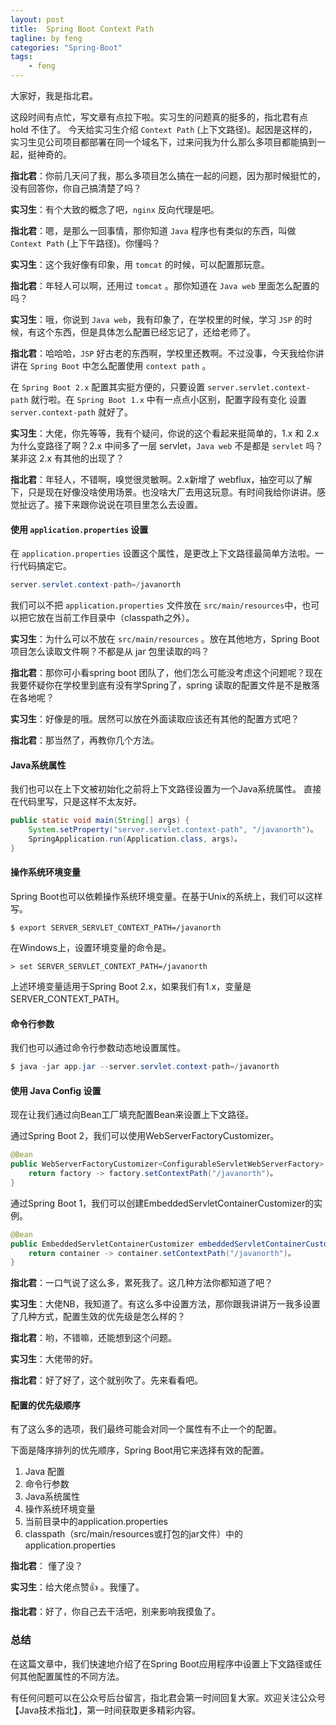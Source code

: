 ```yaml
---
layout: post
title:  Spring Boot Context Path
tagline: by feng
categories: "Spring-Boot"
tags: 
    - feng
---
```


大家好，我是指北君。

这段时间有点忙，写文章有点拉下啦。实习生的问题真的挺多的，指北君有点 hold 不住了。 今天给实习生介绍 `Context Path` (上下文路径)。起因是这样的，实习生见公司项目都部署在同一个域名下，过来问我为什么那么多项目都能搞到一起，挺神奇的。

**指北君**：你前几天问了我，那么多项目怎么搞在一起的问题，因为那时候挺忙的，没有回答你，你自己搞清楚了吗？

**实习生**：有个大致的概念了吧，`nginx` 反向代理是吧。

**指北君**：嗯，是那么一回事情，那你知道 `Java` 程序也有类似的东西，叫做 `Context Path` (上下午路径)。你懂吗？

**实习生**：这个我好像有印象，用 `tomcat` 的时候，可以配置那玩意。

**指北君**：年轻人可以啊，还用过 `tomcat` 。那你知道在 `Java web` 里面怎么配置的吗？

**实习生**：哦，你说到 `Java web`，我有印象了，在学校里的时候，学习 `JSP` 的时候，有这个东西，但是具体怎么配置已经忘记了，还给老师了。

**指北君**：哈哈哈，`JSP` 好古老的东西啊，学校里还教啊。不过没事，今天我给你讲讲在 `Spring Boot` 中怎么配置使用 `context path` 。 

在 `Spring Boot 2.x` 配置其实挺方便的，只要设置 `server.servlet.context-path` 就行啦。在 `Spring Boot 1.x` 中有一点点小区别，配置字段有变化 设置 `server.context-path` 就好了。

**实习生**：大佬，你先等等，我有个疑问，你说的这个看起来挺简单的，1.x 和 2.x 为什么变路径了啊？2.x 中间多了一层 servlet，`Java web` 不是都是 `servlet` 吗？某非这 2.x 有其他的出现了？

**指北君**：年轻人，不错啊，嗅觉很灵敏啊。2.x新增了 webflux，抽空可以了解下，只是现在好像没啥使用场景。也没啥大厂去用这玩意。有时间我给你讲讲。感觉扯远了。接下来跟你说说在项目里怎么去设置。

#### 使用 `application.properties` 设置

在 `application.properties` 设置这个属性，是更改上下文路径最简单方法啦。一行代码搞定它。

```java
server.servlet.context-path=/javanorth
```

我们可以不把 `application.properties` 文件放在 `src/main/resources`中，也可以把它放在当前工作目录中（classpath之外）。

**实习生**：为什么可以不放在 `src/main/resources` 。放在其他地方，Spring Boot 项目怎么读取文件啊？不都是从 jar 包里读取的吗？

**指北君**：那你可小看spring boot 团队了，他们怎么可能没考虑这个问题呢？现在我要怀疑你在学校里到底有没有学Spring了，spring 读取的配置文件是不是散落在各地呢？

**实习生**：好像是的哦。居然可以放在外面读取应该还有其他的配置方式吧？

**指北君**：那当然了，再教你几个方法。

#### Java系统属性

我们也可以在上下文被初始化之前将上下文路径设置为一个Java系统属性。 直接在代码里写，只是这样不太友好。

```java
public static void main(String[] args) {
    System.setProperty("server.servlet.context-path", "/javanorth")。
    SpringApplication.run(Application.class, args)。
}
```

#### 操作系统环境变量

Spring Boot也可以依赖操作系统环境变量。在基于Unix的系统上，我们可以这样写。

```shell
$ export SERVER_SERVLET_CONTEXT_PATH=/javanorth
```

在Windows上，设置环境变量的命令是。

```shell
> set SERVER_SERVLET_CONTEXT_PATH=/javanorth
```

上述环境变量适用于Spring Boot 2.x，如果我们有1.x，变量是SERVER_CONTEXT_PATH。

#### 命令行参数

我们也可以通过命令行参数动态地设置属性。

```java
$ java -jar app.jar --server.servlet.context-path=/javanorth
```

#### 使用 Java Config 设置

现在让我们通过向Bean工厂填充配置Bean来设置上下文路径。

通过Spring Boot 2，我们可以使用WebServerFactoryCustomizer。

```java
@Bean
public WebServerFactoryCustomizer<ConfigurableServletWebServerFactory> webServerFactoryCustomizer() {
    return factory -> factory.setContextPath("/javanorth")。
}
```

通过Spring Boot 1，我们可以创建EmbeddedServletContainerCustomizer的实例。

```java
@Bean
public EmbeddedServletContainerCustomizer embeddedServletContainerCustomizer() {
    return container -> container.setContextPath("/javanorth")。
}
```

**指北君**：一口气说了这么多，累死我了。这几种方法你都知道了吧？

**实习生**：大佬NB，我知道了。有这么多中设置方法，那你跟我讲讲万一我多设置了几种方式，配置生效的优先级是怎么样的？

**指北君**：哟，不错嘛，还能想到这个问题。

**实习生**：大佬带的好。

**指北君**：好了好了，这个就别吹了。先来看看吧。

#### 配置的优先级顺序

有了这么多的选项，我们最终可能会对同一个属性有不止一个的配置。

下面是降序排列的优先顺序，Spring Boot用它来选择有效的配置。

1. Java 配置
2. 命令行参数
3. Java系统属性
4. 操作系统环境变量
5. 当前目录中的application.properties
6. classpath（src/main/resources或打包的jar文件）中的application.properties

**指北君**： 懂了没？

**实习生**：给大佬点赞👍 。我懂了。

**指北君**：好了，你自己去干活吧，别来影响我摸鱼了。

### 总结

在这篇文章中，我们快速地介绍了在Spring Boot应用程序中设置上下文路径或任何其他配置属性的不同方法。

有任何问题可以在公众号后台留言，指北君会第一时间回复大家。欢迎关注公众号【Java技术指北】，第一时间获取更多精彩内容。
